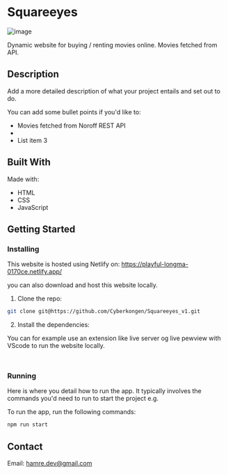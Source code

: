 # Squareeyes

![image]()

Dynamic website for buying / renting movies online. Movies fetched from API. 

## Description

Add a more detailed description of what your project entails and set out to do.

You can add some bullet points if you'd like to:

- Movies fetched from Noroff REST API
- 
- List item 3

## Built With

Made with:

- HTML
- CSS
- JavaScript

## Getting Started

### Installing

This website is hosted using Netlify on: https://playful-longma-0170ce.netlify.app/

you can also download and host this website locally. 

1. Clone the repo:

```bash
git clone git@https://github.com/Cyberkongen/Squareeyes_v1.git
```

2. Install the dependencies:

You can for example use an extension like live server og live pewview with VScode to run the website locally. 

```
 
```

### Running

Here is where you detail how to run the app. It typically involves the commands you'd need to run to start the project e.g.

To run the app, run the following commands:

```bash
npm run start
```

## Contact

Email: hamre.dev@gmail.com

